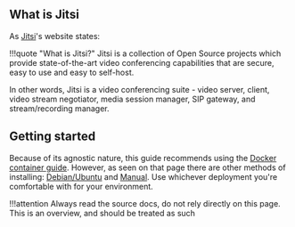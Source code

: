 ## What is Jitsi
As [Jitsi](https://jitsi.github.io/handbook/docs/intro)'s website states:

!!!quote "What is Jitsi?"
    Jitsi is a collection of Open Source projects which provide state-of-the-art video conferencing capabilities that are secure, easy to use and easy to self-host.

In other words, Jitsi is a video conferencing suite - video server, client, video stream negotiator, media session manager, SIP gateway, and stream/recording manager.

## Getting started
Because of its agnostic nature, this guide recommends using the [Docker container guide](https://jitsi.github.io/handbook/docs/devops-guide/devops-guide-docker). However, as seen on that page there are other methods of installing: [Debian/Ubuntu](https://jitsi.github.io/handbook/docs/devops-guide/devops-guide-quickstart) and [Manual](https://jitsi.github.io/handbook/docs/devops-guide/devops-guide-manual). Use whichever deployment you're comfortable with for your environment.

!!!attention
    Always read the source docs, do not rely directly on this page. This is an overview, and should be treated as such

